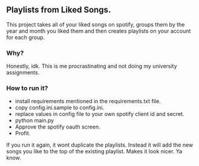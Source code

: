 ## Playlists from Liked Songs. 

This project takes all of your liked songs on spotify, groups them by the year and month you liked them
and then creates playlists on your account for each group.

### Why?
Honestly, idk. This is me procrastinating and not doing my university assignments.

### How to run it?
- install requirements mentioned in the requirements.txt file. 
- copy config.ini.sample to config.ini.
- replace values in config file to your own spotify client id and secret.
- python main.py
- Approve the spotify oauth screen.
- Profit.

If you run it again, it wont duplicate the playlists. Instead it will add the new songs you like to the top of the existing playlist. Makes it look nicer. Ya know. 
